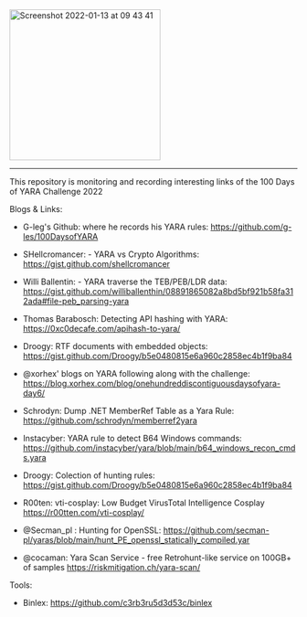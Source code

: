 <img width="264" alt="Screenshot 2022-01-13 at 09 43 41" src="https://user-images.githubusercontent.com/7290681/149296138-1ff99f2c-59cf-4ea6-9e9d-eec88df8c58a.png">

****************************************************************


This repository is monitoring and recording interesting links of the 100 Days of YARA Challenge 2022


Blogs & Links:

* G-leg's Github: where he records his YARA rules: https://github.com/g-les/100DaysofYARA

* SHellcromancer: - YARA vs Crypto Algorithms: https://gist.github.com/shellcromancer

* Willi Ballentin: - YARA traverse the TEB/PEB/LDR data: https://gist.github.com/williballenthin/08891865082a8bd5bf921b58fa312ada#file-peb_parsing-yara

* Thomas Barabosch: Detecting API hashing with YARA: https://0xc0decafe.com/apihash-to-yara/

* Droogy: RTF documents with embedded objects: https://gist.github.com/Droogy/b5e0480815e6a960c2858ec4b1f9ba84

* @xorhex' blogs on YARA following along with the challenge: https://blog.xorhex.com/blog/onehundreddiscontiguousdaysofyara-day6/

* Schrodyn: Dump .NET MemberRef Table as a Yara Rule: https://github.com/schrodyn/memberref2yara

* Instacyber: YARA rule to detect B64 Windows commands: https://github.com/instacyber/yara/blob/main/b64_windows_recon_cmds.yara

* Droogy: Colection of hunting rules: https://gist.github.com/Droogy/b5e0480815e6a960c2858ec4b1f9ba84

* R00ten: vti-cosplay: Low Budget VirusTotal Intelligence Cosplay https://r00tten.com/vti-cosplay/

* @Secman_pl : Hunting for OpenSSL: https://github.com/secman-pl/yaras/blob/main/hunt_PE_openssl_statically_compiled.yar

* @cocaman: Yara Scan Service - free Retrohunt-like service on 100GB+ of samples https://riskmitigation.ch/yara-scan/

Tools:
* Binlex: https://github.com/c3rb3ru5d3d53c/binlex



